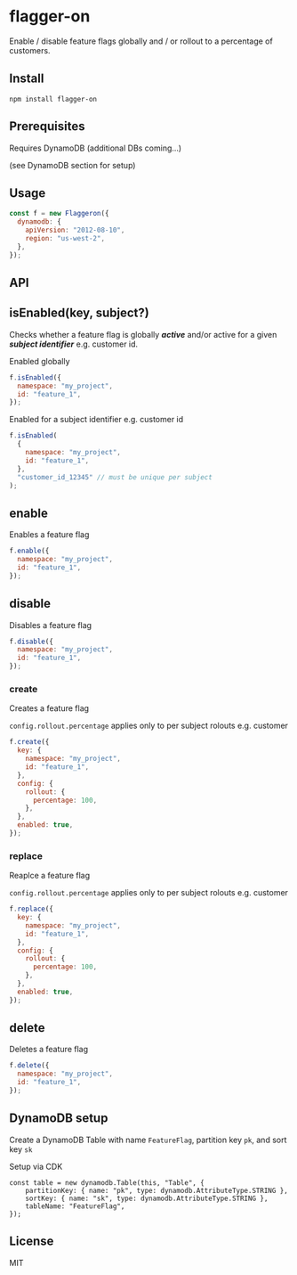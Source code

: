 # flagger-on

Enable / disable feature flags globally and / or rollout to a percentage of customers.

## Install

```
npm install flagger-on
```

## Prerequisites

Requires DynamoDB (additional DBs coming...)

(see DynamoDB section for setup)

## Usage

```javascript
const f = new Flaggeron({
  dynamodb: {
    apiVersion: "2012-08-10",
    region: "us-west-2",
  },
});
```

## API

## isEnabled(key, subject?)

Checks whether a feature flag is globally _**active**_ and/or active for a given _**subject identifier**_ e.g. customer id.

Enabled globally

```javascript
f.isEnabled({
  namespace: "my_project",
  id: "feature_1",
});
```

Enabled for a subject identifier e.g. customer id

```javascript
f.isEnabled(
  {
    namespace: "my_project",
    id: "feature_1",
  },
  "customer_id_12345" // must be unique per subject
);
```

## enable

Enables a feature flag

```javascript
f.enable({
  namespace: "my_project",
  id: "feature_1",
});
```

## disable

Disables a feature flag

```javascript
f.disable({
  namespace: "my_project",
  id: "feature_1",
});
```

### create

Creates a feature flag

`config.rollout.percentage` applies only to per subject rolouts e.g. customer

```javascript
f.create({
  key: {
    namespace: "my_project",
    id: "feature_1",
  },
  config: {
    rollout: {
      percentage: 100,
    },
  },
  enabled: true,
});
```

### replace

Reaplce a feature flag

`config.rollout.percentage` applies only to per subject rolouts e.g. customer

```javascript
f.replace({
  key: {
    namespace: "my_project",
    id: "feature_1",
  },
  config: {
    rollout: {
      percentage: 100,
    },
  },
  enabled: true,
});
```

## delete

Deletes a feature flag

```javascript
f.delete({
  namespace: "my_project",
  id: "feature_1",
});
```

## DynamoDB setup

Create a DynamoDB Table with name `FeatureFlag`, partition key `pk`, and sort key `sk`

Setup via CDK

```
const table = new dynamodb.Table(this, "Table", {
    partitionKey: { name: "pk", type: dynamodb.AttributeType.STRING },
    sortKey: { name: "sk", type: dynamodb.AttributeType.STRING },
    tableName: "FeatureFlag",
});
```

## License

MIT
